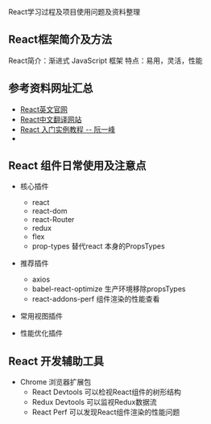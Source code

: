 React学习过程及项目使用问题及资料整理
## React框架简介及方法

 
React简介：渐进式 JavaScript 框架
特点：易用，灵活，性能

## 参考资料网址汇总
- [React英文官网](https://facebook.github.io/react/)
- [React中文翻译网站](https://discountry.github.io/react/)
- [React 入门实例教程 -- 阮一峰](http://www.ruanyifeng.com/blog/2015/03/react.html/)
- []()

## React 组件日常使用及注意点
- 核心插件
	- 	react 
	-  react-dom
	-  react-Router
	-  redux
	-  flex
	-  prop-types 替代react 本身的PropsTypes
-  推荐插件
	- axios 
	- babel-react-optimize 生产环境移除propsTypes
	- react-addons-perf  组件渲染的性能查看

- 常用视图插件
- 性能优化插件
	

## React 开发辅助工具
- Chrome 浏览器扩展包
	- React Devtools  可以检视React组件的树形结构
	- Redux Devtools  可以监视Redux数据流
	- React Perf      可以发现React组件渲染的性能问题 



